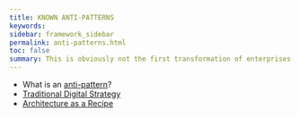 ```yaml
---
title: KNOWN ANTI-PATTERNS
keywords:
sidebar: framework_sidebar
permalink: anti-patterns.html
toc: false
summary: This is obviously not the first transformation of enterprises that has taken place. History has thought us that some patterns for transformation didn't work out so good. Let's learn from history to avoid “Those who don't know history are doomed to repeat it”.
---
```


* What is an [anti-pattern](http://martinfowler.com/bliki/AntiPattern.html)?
* [Traditional Digital Strategy](https://www.thoughtworks.com/insights/blog/digital-strategy-dead)
* [Architecture as a Recipe](http://doveltech.com/innovation/the-beginning-of-the-end-for-enterprise-architecture-frameworks/)
